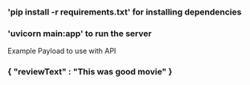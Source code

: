 ### 'pip install -r requirements.txt' for installing dependencies

### 'uvicorn main:app' to run the server

Example Payload to use with API
### { "reviewText" : "This was good movie" }
